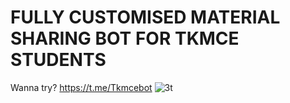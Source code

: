# FULLY CUSTOMISED MATERIAL SHARING BOT FOR TKMCE STUDENTS
Wanna try? https://t.me/Tkmcebot
![3t](https://user-images.githubusercontent.com/62179996/115757994-49aa2a80-a3bc-11eb-93a8-dbe46ff842c3.jpg)
